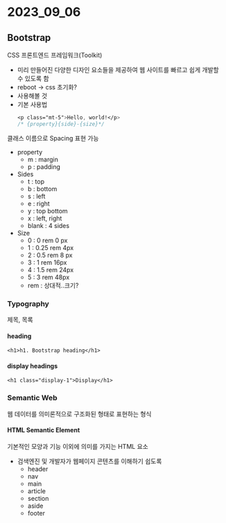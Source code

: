 # 2023_09_06

## Bootstrap 
CSS 프론트엔드 프레임워크(Toolkit)
- 미리 만들어진 다양한 디자인 요소들을 제공하여 웹 사이트를 빠르고 쉽게 개발할 수 있도록 함
- reboot -> css 초기화? 
- 사용해볼 것
- 기본 사용법
  ```css
  <p class="mt-5">Hello, world!</p>
  /* {property}{side}-{size}*/
  ```
클래스 이름으로 Spacing 표현 가능
- property
  - m : margin
  - p : padding 
- Sides
  - t : top
  - b : bottom
  - s : left
  - e : right
  - y : top bottom
  - x : left, right
  - blank : 4 sides
- Size
  - 0 : 0 rem 0 px
  - 1 : 0.25 rem 4px
  - 2 : 0.5 rem 8 px
  - 3 : 1 rem 16px
  - 4 : 1.5 rem 24px
  - 5 : 3 rem 48px
  - rem : 상대적..크기?

### Typography
제목, 목록 

#### heading
```
<h1>h1. Bootstrap heading</h1>
```
#### display headings
```
<h1 class="display-1">Display</h1>
```
### Semantic Web 
웹 데이터를 의미론적으로 구조화된 형태로 표현하는 형식

#### HTML Semantic Element
기본적인 모양과 기능 이외에 의미를 가지는 HTML 요소
- 검색엔진 및 개발자가 웹페이지 콘텐츠를 이해하기 쉽도록
  - header
  - nav
  - main
  - article
  - section
  - aside
  - footer